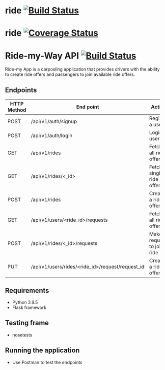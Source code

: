 # ride [![Build Status](https://travis-ci.org/roxyrobert/ride.svg?branch=endpoints)](https://travis-ci.org/roxyrobert/ride)
# ride [![Coverage Status](https://coveralls.io/repos/github/roxyrobert/ride/badge.svg?branch=master)](https://coveralls.io/github/roxyrobert/ride?branch=endpoints2)

# Ride-my-Way API  [![Build Status](https://travis-ci.org/roxyrobert/ride.svg?branch=master)](https://travis-ci.org/roxyrobert/ride)

Ride-my App is a carpooling application that provides drivers with the ability to create ride offers 
and passengers to join available ride offers.
 
## Endpoints 
HTTP Method|End point |Action
-----------|----------|--------------
POST | /api/v1/auth/signup | Register a user
POST | /api/v1/auth/login | Login a user
GET| /api/v1/rides   | Fetch all ride offers
GET | /api/v1/rides/<_id> | Fetch a single ride offer
POST | /api/v1/rides | Create a ride offer
GET| /api/v1/users/<ride_id>/requests   | Fetch all ride offers
POST | /api/v1/rides/<_id>/requests  | Make a request to join a ride
PUT | /api/v1/users/rides/<ride_id>/request/request_id | Create a ride offer


## Requirements
- Python 3.6.5
- Flask framework
## Testing frame
- nosetests

## Running the application
- Use Postman to test the endpoints
